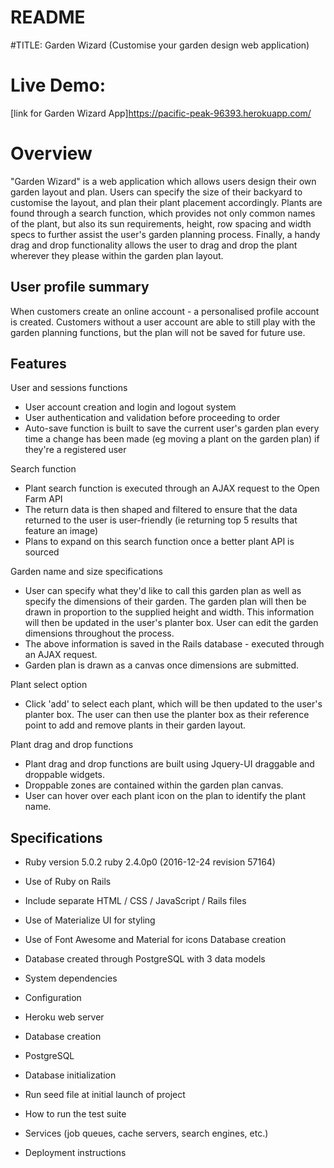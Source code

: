 # README

#TITLE: Garden Wizard (Customise your garden design web application)

# Live Demo:
[link for Garden Wizard App]https://pacific-peak-96393.herokuapp.com/

# Overview
"Garden Wizard" is a web application which allows users design their own garden layout and plan. Users can specify the size of their backyard to customise the layout, and plan their plant placement accordingly. Plants are found through a search function, which provides not only common names of the plant, but also its sun requirements, height, row spacing and width specs to further assist the user's garden planning process. Finally, a handy drag and drop functionality allows the user to drag and drop the plant wherever they please within the garden plan layout.

## User profile summary
When customers create an online account - a personalised profile account is created. Customers without a user account are able to still play with the garden planning functions, but the plan will not be saved for future use.

## Features
User and sessions functions
* User account creation and login and logout system
* User authentication and validation before proceeding to order
* Auto-save function is built to save the current user's garden plan every time a change has been made (eg moving a plant on the garden plan) if they're a registered user

Search function
* Plant search function is executed through an AJAX request to the Open Farm API
* The return data is then shaped and filtered to ensure that the data returned to the user is user-friendly (ie returning top 5 results that feature an image)
* Plans to expand on this search function once a better plant API is sourced

Garden name and size specifications
* User can specify what they'd like to call this garden plan as well as specify the dimensions of their garden. The garden plan will then be drawn in proportion to the supplied height and width. This information will then be updated in the user's planter box. User can edit the garden dimensions throughout the process.
* The above information is saved in the Rails database - executed through an AJAX request.
* Garden plan is drawn as a canvas once dimensions are submitted.

Plant select option
* Click 'add' to select each plant, which will be then updated to the user's planter box. The user can then use the planter box as their reference point to add and remove plants in their garden layout.

Plant drag and drop functions
* Plant drag and drop functions are built using Jquery-UI draggable and droppable widgets.
* Droppable zones are contained within the garden plan canvas.
* User can hover over each plant icon on the plan to identify the plant name.

## Specifications
* Ruby version 5.0.2
ruby 2.4.0p0 (2016-12-24 revision 57164)
* Use of Ruby on Rails
* Include separate HTML / CSS / JavaScript / Rails files
* Use of Materialize UI for styling
* Use of Font Awesome and Material for icons
Database creation
* Database created through PostgreSQL with 3 data models

* System dependencies

* Configuration
- Heroku web server

* Database creation
- PostgreSQL

* Database initialization
- Run seed file at initial launch of project

* How to run the test suite

* Services (job queues, cache servers, search engines, etc.)

* Deployment instructions
